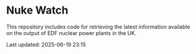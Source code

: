# Nuke Watch

This repository includes code for retrieving the latest information available on the output of EDF nuclear power plants in the UK.

Last updated: 2025-06-19 23:15